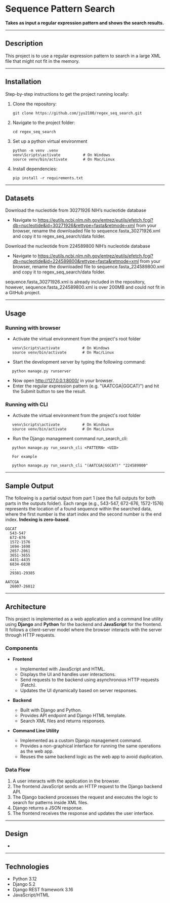 # Sequence Pattern Search
**Takes as input a regular expression pattern and shows the search results.**

---

## Description
This project is to use a regular expression pattern to search in a large XML file that might not fit in the memory.

---

## Installation
Step-by-step instructions to get the project running locally:

1. Clone the repository:
   ```
   git clone https://github.com/jyu2100/regex_seq_search.git
2. Navigate to the project folder:
   ```
   cd regex_seq_search
3. Set up a python virtual environment
   ```
   python -m venv .venv
   venv\Scripts\activate          # On Windows
   source venv/bin/activate       # On Mac/Linux
4. Install dependencies:
   ```
   pip install -r requirements.txt
---

## Datasets
Download the nucleotide from 30271926 NIH’s nucleotide database
- Navigate to https://eutils.ncbi.nlm.nih.gov/entrez/eutils/efetch.fcgi?db=nucleotide&id=30271926&rettype=fasta&retmode=xml from your browser, rename the downloaded file to sequence.fasta_30271926.xml and copy it to regex_seq_search/data folder.

Download the nucleotide from 224589800 NIH’s nucleotide database
- Navigate to https://eutils.ncbi.nlm.nih.gov/entrez/eutils/efetch.fcgi?db=nucleotide&id=224589800&rettype=fasta&retmode=xml from your browser, rename the downloaded file to sequence.fasta_224589800.xml and copy it to regex_seq_search/data folder.

sequence.fasta_30271926.xml is already included in the repository, however, sequence.fasta_224589800.xml is over 200MB and could not fit in a GitHub project.

---

## Usage
### Running with browser
- Activate the virtual environment from the project's root folder
```
   venv\Scripts\activate          # On Windows
   source venv/bin/activate       # On Mac/Linux
```

- Start the development server by typing the following command:
```
   python manage.py runserver
```

- Now open http://127.0.0.1:8000/ in your browser.
- Enter the regular expression pattern (e.g. "(AATCGA|GGCAT)") and hit the Submit button to see the result.


### Running with CLI

- Activate the virtual environment from the project's root folder
```
   venv\Scripts\activate          # On Windows
   source venv/bin/activate       # On Mac/Linux
```

- Run the Django management command run_search_cli:
```
   python manage.py run_search_cli <PATTERN> <UID>

   For example

   python manage.py run_search_cli "(AATCGA|GGCAT)" "224589800"
```

---
## Sample Output

The following is a partial output from part 1 (see the full outputs for both parts in the outputs folder). Each range (e.g., 543-547, 672-676, 1572-1576) represents the location of a found sequence within the searched data, where the first number is the start index and the second number is the end index. **Indexing is zero-based**.
```
GGCAT
  543-547
  672-676
  1572-1576
  1694-1698
  2057-2061
  3651-3655
  4431-4435
  6834-6838
  ...
  29381-29385

AATCGA
  26007-26012

```

---
## Architecture

This project is implemented as a web application and a command line utility using **Django** and **Python** for the backend and **JavaScript** for the frontend. It follows a client-server model where the browser interacts with the server through HTTP requests.

### Components

- **Frontend**
  - Implemented with JavaScript and HTML.
  - Displays the UI and handles user interactions.
  - Send requests to the backend using asynchronous HTTP requests (Fetch).
  - Updates the UI dynamically based on server responses.

- **Backend**
  - Built with Django and Python.
  - Provides API endpoint and Django HTML template.
  - Search XML files and returns responses.

- **Command Line Utility**
  - Implemented as a custom Django management command.
  - Provides a non-graphical interface for running the same operations as the web app.
  - Reuses the same backend logic as the web app to avoid duplication.

### Data Flow

1. A user interacts with the application in the browser.
2. The frontend JavaScript sends an HTTP request to the Django backend API.
3. The Django backend processes the request and executes the logic to search for patterns inside XML files.
4. Django returns a JSON response.
5. The frontend receives the response and updates the user interface.

---

## Design


- 

---

## Technologies
- Python 3.12
- Django 5.2
- Django REST framework 3.16
- JavaScript/HTML



